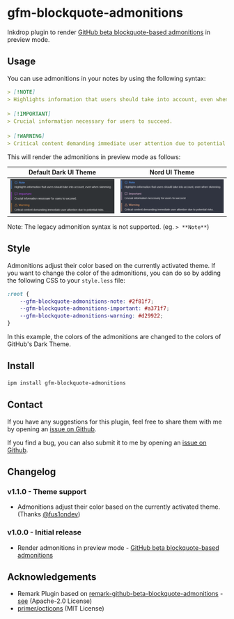 # gfm-blockquote-admonitions

Inkdrop plugin to render [GitHub beta blockquote-based admonitions](https://github.com/orgs/community/discussions/16925) in preview mode.

## Usage

You can use admonitions in your notes by using the following syntax:

```markdown
> [!NOTE]
> Highlights information that users should take into account, even when skimming.

> [!IMPORTANT]
> Crucial information necessary for users to succeed.

> [!WARNING]
> Critical content demanding immediate user attention due to potential risks.
```

This will render the admonitions in preview mode as follows:

| Default Dark UI Theme                                           | Nord UI Theme                                           |
| --------------------------------------------------------------- | ------------------------------------------------------- |
| ![rendered admonitions](./img/preview-mode-default-dark-ui.png) | ![rendered admonitions](./img/preview-mode-nord-ui.png) |

Note:
The legacy admonition syntax is not supported. (eg. `> **Note**`)

## Style

Admonitions adjust their color based on the currently activated theme.
If you want to change the color of the admonitions, you can do so by adding the following CSS to your `style.less` file:

```css
:root {
    --gfm-blockquote-admonitions-note: #2f81f7;
    --gfm-blockquote-admonitions-important: #a371f7;
    --gfm-blockquote-admonitions-warning: #d29922;
}
```

In this example, the colors of the admonitions are changed to the colors of GitHub's Dark Theme.

## Install

```bash
ipm install gfm-blockquote-admonitions
```

## Contact

If you have any suggestions for this plugin, feel free to share them with me by opening an [issue on Github](https://github.com/Keisir/inkdrop-gfm-blockquote-admonitions/issues).

If you find a bug, you can also submit it to me by opening an [issue on Github](https://github.com/Keisir/inkdrop-gfm-blockquote-admonitions/issues).

## Changelog

### v1.1.0 - Theme support

-   Admonitions adjust their color based on the currently activated theme. (Thanks [@fus1ondev](https://github.com/fus1ondev))

### v1.0.0 - Initial release

-   Render admonitions in preview mode - [GitHub beta blockquote-based admonitions](https://github.com/orgs/community/discussions/16925)

## Acknowledgements

-   Remark Plugin based on [remark-github-beta-blockquote-admonitions](https://github.com/myl7/remark-github-beta-blockquote-admonitions/) - [see](./src/remark-gfm-blockquote-admonitions/README.md) (Apache-2.0 License)
-   [primer/octicons](https://github.com/primer/octicons) (MIT License)
